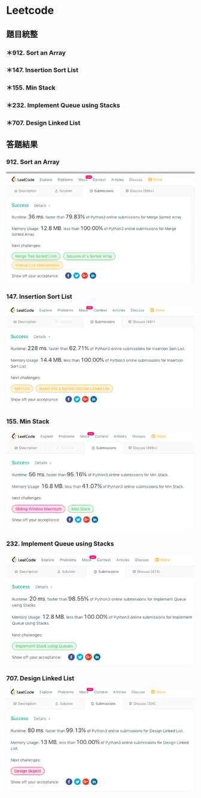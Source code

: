 # Leetcode
## 題目統整
### ＊912. Sort an Array
### ＊147. Insertion Sort List
### ＊155. Min Stack
### ＊232. Implement Queue using Stacks
### ＊707. Design Linked List

## 答題結果

### 912. Sort an Array
![](/image/螢幕截圖%202019-12-28%2014.23.15.png)
### 147. Insertion Sort List
![](/image/螢幕截圖%202019-12-28%2014.01.47.png)
### 155. Min Stack
![](/image/螢幕截圖%202019-12-28%2013.56.21.png)
### 232. Implement Queue using Stacks
![](/image/螢幕截圖%202019-12-28%2014.11.54.png)
### 707. Design Linked List
![](/image/螢幕截圖%202019-12-28%2014.05.17.png)
